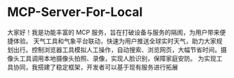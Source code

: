 # MCP-Server-For-Local
大家好！我是功能丰富的 MCP 服务，旨在打破设备与服务的隔阂，为用户带来便捷体验。 天气工具和气象平台联动，快速为用户推送全球实时天气，助力大家规划出行。控制浏览器工具模拟人工操作，自动搜索、浏览网页，大幅节省时间。摄像头工具调用本地摄像头拍照、录像，实现人脸识别，保障家庭安防。 为实现工具协同，我搭建了稳定框架，开发者可以基于现有服务进行拓展
